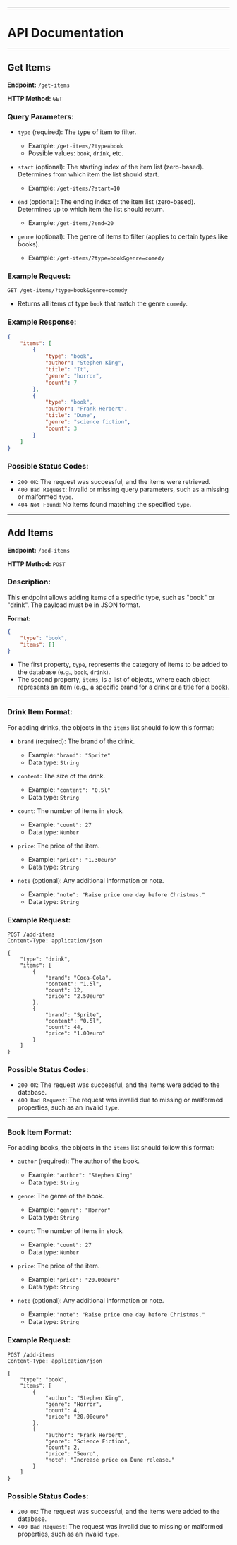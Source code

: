 ***

# API Documentation

***

## Get Items

**Endpoint:** `/get-items`

**HTTP Method:** `GET`

### Query Parameters:

* `type` (required): The type of item to filter.

  * Example: `/get-items/?type=book`
  * Possible values: `book`, `drink`, etc.

* `start` (optional): The starting index of the item list (zero-based). Determines from which item the list should start.
  * Example: `/get-items/?start=10`

* `end` (optional): The ending index of the item list (zero-based). Determines up to which item the list should return.
  * Example: `/get-items/?end=20`

* `genre` (optional): The genre of items to filter (applies to certain types like books).
  * Example: `/get-items/?type=book&genre=comedy`

### Example Request:

```http
GET /get-items/?type=book&genre=comedy
```

* Returns all items of type `book` that match the genre `comedy`.

### Example Response:

```json
{
    "items": [
        {
            "type": "book",
            "author": "Stephen King",
            "title": "It",
            "genre": "horror",
            "count": 7
        },
        {
            "type": "book",
            "author": "Frank Herbert",
            "title": "Dune",
            "genre": "science fiction",
            "count": 3
        }
    ]
}
```

### Possible Status Codes:

* `200 OK`: The request was successful, and the items were retrieved.
* `400 Bad Request`: Invalid or missing query parameters, such as a missing or malformed `type`.
* `404 Not Found`: No items found matching the specified `type`.

***

## Add Items

**Endpoint:** `/add-items`

**HTTP Method:** `POST`

### Description:

This endpoint allows adding items of a specific type, such as "book" or "drink". The payload must be in JSON format.

**Format:**

```json
{
    "type": "book",
    "items": []
}
```

* The first property, `type`, represents the category of items to be added to the database (e.g., `book`, `drink`).
* The second property, `items`, is a list of objects, where each object represents an item (e.g., a specific brand for a drink or a title for a book).

***

### Drink Item Format:

For adding drinks, the objects in the `items` list should follow this format:

* `brand` (required): The brand of the drink.

  * Example: `"brand": "Sprite"`
  * Data type: `String`

* `content`: The size of the drink.

  * Example: `"content": "0.5l"`
  * Data type: `String`

* `count`: The number of items in stock.

  * Example: `"count": 27`
  * Data type: `Number`

* `price`: The price of the item.

  * Example: `"price": "1.30euro"`
  * Data type: `String`

* `note` (optional): Any additional information or note.

  * Example: `"note": "Raise price one day before Christmas."`
  * Data type: `String`

### Example Request:

```http
POST /add-items
Content-Type: application/json

{
    "type": "drink",
    "items": [
        {
            "brand": "Coca-Cola",
            "content": "1.5l",
            "count": 12,
            "price": "2.50euro"
        },
        {
            "brand": "Sprite",
            "content": "0.5l",
            "count": 44,
            "price": "1.00euro"
        }
    ]
}
```

### Possible Status Codes:

* `200 OK`: The request was successful, and the items were added to the database.
* `400 Bad Request`: The request was invalid due to missing or malformed properties, such as an invalid `type`.

***

### Book Item Format:

For adding books, the objects in the `items` list should follow this format:

* `author` (required): The author of the book.

  * Example: `"author": "Stephen King"`
  * Data type: `String`

* `genre`: The genre of the book.

    * Example: `"genre": "Horror"`
    * Data type: `String`

* `count`: The number of items in stock.

  * Example: `"count": 27`
  * Data type: `Number`

* `price`: The price of the item.

  * Example: `"price": "20.00euro"`
  * Data type: `String`

* `note` (optional): Any additional information or note.

  * Example: `"note": "Raise price one day before Christmas."`
  * Data type: `String`

### Example Request:

```http
POST /add-items
Content-Type: application/json

{
    "type": "book",
    "items": [
        {
            "author": "Stephen King",
			"genre": "Horror",
			"count": 4,
            "price": "20.00euro"
        },
        {
            "author": "Frank Herbert",
			"genre": "Science Fiction",
            "count": 2,
            "price": "5euro",
			"note": "Increase price on Dune release."
        }
    ]
}
```

### Possible Status Codes:

* `200 OK`: The request was successful, and the items were added to the database.
* `400 Bad Request`: The request was invalid due to missing or malformed properties, such as an invalid `type`.
